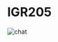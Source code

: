 # IGR205
![chat](https://github.com/Surimi91/IGR205/assets/166547684/176b6b40-a8b2-4b43-bb30-80c0aaa44543)
